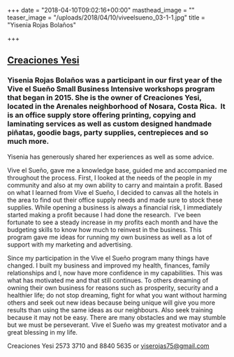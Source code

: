 +++
date = "2018-04-10T09:02:16+00:00"
masthead_image = ""
teaser_image = "/uploads/2018/04/10/viveelsueno_03-1-1.jpg"
title = "Yisenia Rojas Bolaños"

+++
## [Creaciones Yesi](https://www.facebook.com/Creaciones-Yesi-1123829667644491/?ref=br_rs)

### Yisenia Rojas Bolaños was a participant in our first year of the Vive el Sueño Small Business Intensive workshops program that began in 2015. She is the owner of Creaciones Yesi, located in the Arenales neighborhood of Nosara, Costa Rica.  It is an office supply store offering printing, copying and laminating services as well as custom designed handmade piñatas, goodie bags, party supplies, centrepieces and so much more.

Yisenia has generously shared her experiences as well as some advice.

Vive el Sueño, gave me a knowledge base, guided me and accompanied me throughout the process. First, I looked at the needs of the people in my community and also at my own ability to carry and maintain a profit. Based on what I learned from Vive el Sueño, I decided to canvas all the hotels in the area to find out their office supply needs and made sure to stock these supplies. While opening a business is always a financial risk, I immediately started making a profit because I had done the research.  I’ve been fortunate to see a steady increase in my profits each month and have the budgeting skills to know how much to reinvest in the business. This program gave me ideas for running my own business as well as a lot of support with my marketing and advertising.

Since my participation in the Vive el Sueño program many things have changed. I built my business and improved my health, finances, family relationships and I, now have more confidence in my capabilities. This was what has motivated me and that still continues. To others dreaming of owning their own business for reasons such as prosperity, security and a healthier life; do not stop dreaming, fight for what you want without harming others and seek out new ideas because being unique will give you more results than using the same ideas as our neighbours. Also seek training because it may not be easy. There are many obstacles and we may stumble but we must be perseverant. Vive el Sueño was my greatest motivator and a great blessing in my life.

Creaciones Yesi 2573 3710 and 8840 5635 or [yiserojas75@gmail.com](mailto:yiserojas75@gmail.com)